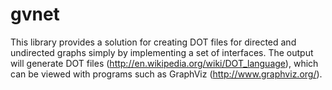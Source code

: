 gvnet
=====

This library provides a solution for creating DOT files for directed and undirected graphs simply by implementing a set of interfaces. The output will generate DOT files (http://en.wikipedia.org/wiki/DOT_language), which can be viewed with programs such as GraphViz (http://www.graphviz.org/). 
